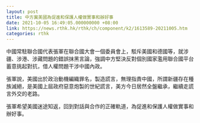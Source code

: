 ```yaml
---
layout: post
title: 中方冀美國為促進和保護人權做實事和辦好事
date: 2021-10-05 16:49:05.000000000 +08:00
link: https://news.rthk.hk/rthk/ch/component/k2/1613589-20211005.htm
categories: rthk
---
```


中國常駐聯合國代表張軍在聯合國大會一個委員會上，駁斥美國和德國等，就涉疆、涉港、涉藏問題的錯誤抹黑言論，強調中方堅決反對個別國家濫用聯合國平台蓄意挑起對抗，借人權問題干涉中國內政。

張軍說，美國出於政治動機編織罪名，製造謊言，無理指責中國，所謂新疆存在種族滅絕，是美國上屆政府惡意炮製的世紀謊言，美方今日居然全盤繼承，繼續走謊言外交的老路。

張軍希望美國迷途知返，回到對話與合作的正確軌道，為促進和保護人權做實事和辦好事。

